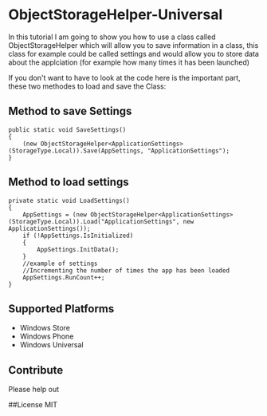 ObjectStorageHelper-Universal
=============================

In this tutorial I am going to show you how to use a class called ObjectStorageHelper which will allow you to save information in a class, this class for example could be called settings and would allow you to store data about the applciation (for example how many times it has been launched)

If you don't want to have to look at the code here is the important part, these two methodes to load and save the Class:

## Method to save Settings
	public static void SaveSettings()
	{
		(new ObjectStorageHelper<ApplicationSettings>(StorageType.Local)).Save(AppSettings, "ApplicationSettings");
	}

## Method to load settings
	private static void LoadSettings()
	{
		AppSettings = (new ObjectStorageHelper<ApplicationSettings>(StorageType.Local)).Load("ApplicationSettings", new ApplicationSettings());
		if (!AppSettings.IsInitialized)
		{
			AppSettings.InitData();
		}
		//example of settings
		//Incrementing the number of times the app has been loaded
		AppSettings.RunCount++;
	}


## Supported Platforms
* Windows Store
* Windows Phone
* Windows Universal

## Contribute	
Please help out

##License
MIT
